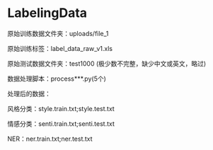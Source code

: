 # LabelingData

原始训练数据文件夹：uploads/file_1

原始训练标签：label_data_raw_v1.xls

原始测试数据文件夹：test1000 (极少数不完整，缺少中文或英文，略过)

数据处理脚本：process***.py(5个)


处理后的数据：

风格分类：style.train.txt;style.test.txt

情感分类：senti.train.txt;senti.test.txt

NER：ner.train.txt;ner.test.txt